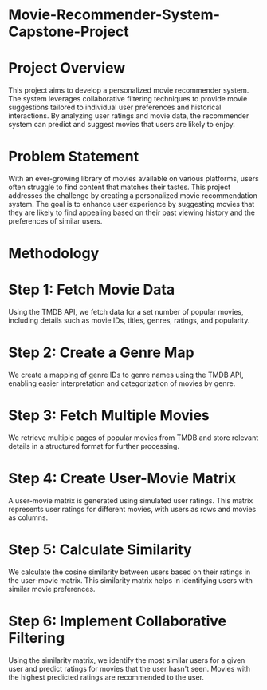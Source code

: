 # Movie-Recommender-System-Capstone-Project

# Project Overview
This project aims to develop a personalized movie recommender system. The system leverages collaborative filtering techniques to provide movie suggestions tailored to individual user preferences and historical interactions. By analyzing user ratings and movie data, the recommender system can predict and suggest movies that users are likely to enjoy.

# Problem Statement
With an ever-growing library of movies available on various platforms, users often struggle to find content that matches their tastes. This project addresses the challenge by creating a personalized movie recommendation system. The goal is to enhance user experience by suggesting movies that they are likely to find appealing based on their past viewing history and the preferences of similar users.

# Methodology

# Step 1: Fetch Movie Data
Using the TMDB API, we fetch data for a set number of popular movies, including details such as movie IDs, titles, genres, ratings, and popularity.

# Step 2: Create a Genre Map
We create a mapping of genre IDs to genre names using the TMDB API, enabling easier interpretation and categorization of movies by genre.

# Step 3: Fetch Multiple Movies
We retrieve multiple pages of popular movies from TMDB and store relevant details in a structured format for further processing.

# Step 4: Create User-Movie Matrix
A user-movie matrix is generated using simulated user ratings. This matrix represents user ratings for different movies, with users as rows and movies as columns.

# Step 5: Calculate Similarity
We calculate the cosine similarity between users based on their ratings in the user-movie matrix. This similarity matrix helps in identifying users with similar movie preferences.

# Step 6: Implement Collaborative Filtering
Using the similarity matrix, we identify the most similar users for a given user and predict ratings for movies that the user hasn't seen. Movies with the highest predicted ratings are recommended to the user.
